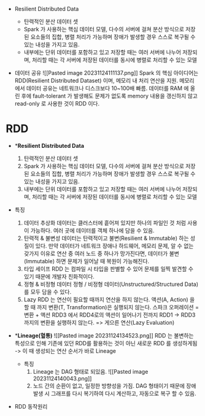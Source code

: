 * Resilient Distributed Data
	* 탄력적인 분산 데이터 셋
	* Spark 가 사용하는 핵심 데이터 모델, 다수의 서버에 걸쳐 분산 방식으로 저장된 요소들의 집합, 병렬 처리가 가능하며 장애가 발생할 경우 스스로 복구될 수 있는 내성을 가지고 있음.
	* 내부에는 단위 데이터를 포함하고 있고 저장할 때는 여러 서버에 나누어 저장되며, 처리할 때는 각 서버에 저장된 데이터를 동시에 병렬로 처리할 수 있는 모델


* 데이터 공유
![[Pasted image 20231124111137.png]]
	Spark 의 핵심 아이디어는 RDD(Resilient Distributed Dataset) 이며, 메모리 내 처리 연산을 지원. 메모리에서 데이터 공유는 네트워크나 디스크보다 10~100배 빠름.
	데이터를 RAM 에 올린 후에 fault-tolerant 가 발생해도 문제가 없도록 memory 내용을 갱신하지 않고 read-only 로 사용한 것이 RDD 이다. 













# RDD
* ***Resilient Distributed Data**
	1. 탄력적인 분산 데이터 셋
	2. Spark 가 사용하는 핵심 데이터 모델, 다수의 서버에 걸쳐 분산 방식으로 저장된 요소들의 집합, 병렬 처리가 가능하며 장애가 발생할 경우 스스로 복구될 수 있는 내성을 가지고 있음.
	3. 내부에는 단위 데이터를 포함하고 있고 저장할 때는 여러 서버에 나누어 저장되며, 처리할 때는 각 서버에 저장된 데이터를 동시에 병렬로 처리할 수 있는 모델

* 특징
	1. 데이터 추상화
		데이터는 클러스터에 흩어져 있지만 하나의 파일인 것 처럼 사용이 가능하다.
		여러 곳에 데이터를 객체 하나에 담을 수 있음.
	2. 탄력적 & 불변성
		데이터는 탄력적이고 불변(Resilient & Immutable) 하는 성질이 있다.
		만약 데이터가 네트워크 장애나 하드웨어, 메모리 문제, 알 수 없는 갖가지 이유로 연산 중 여러 노드 중 하나가 망가진다면, 데이터가 불변(Immutable) 하면 문제가 일어날 때 복원이 가능해진다.
	3. 타입 세이프
		RDD 는 컴파일 시 타입을 판별할 수 있어 문제를 일찍 발견할 수 있기 때문에 개발자 친화적이다.
	4. 정형 & 비정형 데이터
		정형 / 비정형 데이터(Unstructured/Structured Data) 를 모두 담을 수 있다.
	5. Lazy
		RDD 는 연산이 필요할 때까지 연산을 하지 않는다.
		액션(A, Action) 을 할 때 까지 변환(T, Transformation)은 실행되지 않는다.
			스파크 오퍼레이션 = 변환 + 액션
		RDD3 에서 RDD4로의 액션이 일어나기 전까지 RDD1 -> RDD3 까지의 변환을 실행하지 않는다. => 게으른 연산(Lazy Evaluation)


* ***Lineage(혈통)**
	![[Pasted image 20231124134523.png]]
	RDD 는 불변하는 특성으로 인해 기존에 있던 RDD를 활용하는 것이 아닌 새로운 RDD 를 생성하게됨 -> 이 때 생성되는 연산 순서가 바로 Lineage
	
	* 특징
		1. Lineage 는 DAG 형태로 되있음.
			![[Pasted image 20231124140043.png]]
		2. 노드 간의 순환이 없고, 일정한 방향성을 가짐.
			DAG 형태이기 때문에 장애 발생 시 그래프를 다시 복기하여 다시 계산하고, 자동으로 복구 할 수 있음.


* RDD 동작원리
	